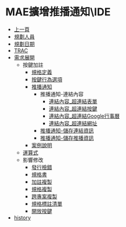 # MAE擴增推播通知\IDE
* [上一頁](../../README.md)
* [規劃人員](README.md#user)
* [規劃日期](README.md#updatedate)
* [TRAC](README.md#trac)
* [需求展開](README.md#requirement)
    * 按鍵加註
        * [規格定義](SpecificationsView)
        * [按鍵行為選項](ButtonBehavior.md)
        * [推播通知](BAMAENotice.md)
            * 推播通知-連結內容
                * [連結內容_超連結表單](MAENotice-Link-Form.md)
                * [連結內容_超連結按鍵](MAENotice-Link-Button.md)
                * [連結內容_超連結Google行事曆](MAENotice-Link-GoogleCalendar.md)
                * [連結內容_超連結網址](MAENotice-Link-URL.md)
            * [推播通知-儲存連結資訊](MAENotice-SaveLinkInfo.md)
            * [推播通知-儲存推播資訊](MAENotice-SaveNoticeInfo.md)
        * [案例說明](DesignCaseDesc.md)
    * [運算式](Expression.md)
    * 影響修改
        * [發行檢錯](AffectModify-UnitDetection.md)
        * [規格書](AffectModify-Specification.md)
        * [加註複製](AffectModify-CopyButtonAnnotationForm.md)
        * [規格複製](Copy)
        * [跨專案複製](CopyProject)
        * [規格標註清單](TemplateMark)
        * [開放按鍵](ExternalCallButton)
* [history](history.md)
